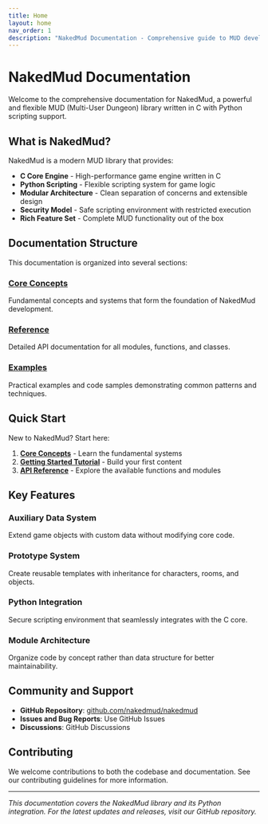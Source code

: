 ```yaml
---
title: Home
layout: home
nav_order: 1
description: "NakedMud Documentation - Comprehensive guide to MUD development"
---
```


# NakedMud Documentation

Welcome to the comprehensive documentation for NakedMud, a powerful and flexible MUD (Multi-User Dungeon) library written in C with Python scripting support.

## What is NakedMud?

NakedMud is a modern MUD library that provides:

- **C Core Engine** - High-performance game engine written in C
- **Python Scripting** - Flexible scripting system for game logic
- **Modular Architecture** - Clean separation of concerns and extensible design
- **Security Model** - Safe scripting environment with restricted execution
- **Rich Feature Set** - Complete MUD functionality out of the box

## Documentation Structure

This documentation is organized into several sections:

### [Core Concepts](core-concepts/)
Fundamental concepts and systems that form the foundation of NakedMud development.

### [Reference](reference/)
Detailed API documentation for all modules, functions, and classes.

### [Examples](examples/)
Practical examples and code samples demonstrating common patterns and techniques.

## Quick Start

New to NakedMud? Start here:

1. **[Core Concepts](core-concepts/)** - Learn the fundamental systems
2. **[Getting Started Tutorial](tutorials/getting-started.md)** - Build your first content
3. **[API Reference](reference/)** - Explore the available functions and modules

## Key Features

### Auxiliary Data System
Extend game objects with custom data without modifying core code.

### Prototype System
Create reusable templates with inheritance for characters, rooms, and objects.

### Python Integration
Secure scripting environment that seamlessly integrates with the C core.

### Module Architecture
Organize code by concept rather than data structure for better maintainability.

## Community and Support

- **GitHub Repository**: [github.com/nakedmud/nakedmud](https://github.com/nakedmud/nakedmud)
- **Issues and Bug Reports**: Use GitHub Issues
- **Discussions**: GitHub Discussions

## Contributing

We welcome contributions to both the codebase and documentation. See our contributing guidelines for more information.

---

*This documentation covers the NakedMud library and its Python integration. For the latest updates and releases, visit our GitHub repository.*